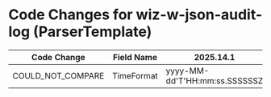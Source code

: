 # Code Changes for wiz-w-json-audit-log (ParserTemplate)

| Code Change | Field Name | 2025.14.1 | 2025.15.1 |
|-------------|------------|-----------|------------|
| COULD_NOT_COMPARE | TimeFormat | yyyy-MM-dd'T'HH:mm:ss.SSSSSSZ | yyyy-MM-dd'T'HH:mm:ss.SSSSSSZ |